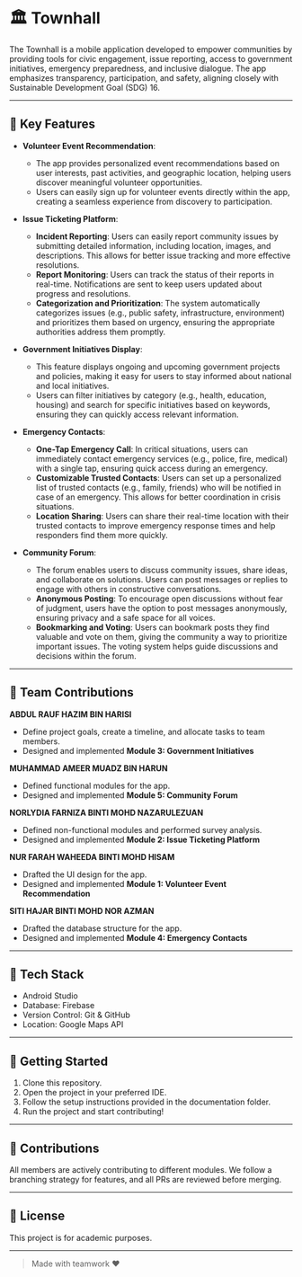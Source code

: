 # 🏛️ Townhall 

The Townhall is a mobile application developed to empower communities by providing tools for civic engagement, issue reporting, access to government initiatives, emergency preparedness, and inclusive dialogue. The app emphasizes transparency, participation, and safety, aligning closely with Sustainable Development Goal (SDG) 16.

---

## 📌 Key Features
- **Volunteer Event Recommendation**:  
  - The app provides personalized event recommendations based on user interests, past activities, and geographic location, helping users discover meaningful volunteer opportunities.
  - Users can easily sign up for volunteer events directly within the app, creating a seamless experience from discovery to participation.
  
- **Issue Ticketing Platform**:  
  - **Incident Reporting**: Users can easily report community issues by submitting detailed information, including location, images, and descriptions. This allows for better issue tracking and more effective resolutions.
  - **Report Monitoring**: Users can track the status of their reports in real-time. Notifications are sent to keep users updated about progress and resolutions.
  - **Categorization and Prioritization**: The system automatically categorizes issues (e.g., public safety, infrastructure, environment) and prioritizes them based on urgency, ensuring the appropriate authorities address them promptly.
  
- **Government Initiatives Display**:  
  - This feature displays ongoing and upcoming government projects and policies, making it easy for users to stay informed about national and local initiatives.
  - Users can filter initiatives by category (e.g., health, education, housing) and search for specific initiatives based on keywords, ensuring they can quickly access relevant information.

- **Emergency Contacts**:  
  - **One-Tap Emergency Call**: In critical situations, users can immediately contact emergency services (e.g., police, fire, medical) with a single tap, ensuring quick access during an emergency.
  - **Customizable Trusted Contacts**: Users can set up a personalized list of trusted contacts (e.g., family, friends) who will be notified in case of an emergency. This allows for better coordination in crisis situations.
  - **Location Sharing**: Users can share their real-time location with their trusted contacts to improve emergency response times and help responders find them more quickly.

- **Community Forum**:  
  - The forum enables users to discuss community issues, share ideas, and collaborate on solutions. Users can post messages or replies to engage with others in constructive conversations.
  - **Anonymous Posting**: To encourage open discussions without fear of judgment, users have the option to post messages anonymously, ensuring privacy and a safe space for all voices.
  - **Bookmarking and Voting**: Users can bookmark posts they find valuable and vote on them, giving the community a way to prioritize important issues. The voting system helps guide discussions and decisions within the forum.

---

## 👥 Team Contributions

**ABDUL RAUF HAZIM BIN HARISI**
- Define project goals, create a timeline, and allocate tasks to team members.
- Designed and implemented **Module 3: Government Initiatives**

**MUHAMMAD AMEER MUADZ BIN HARUN**
- Defined functional modules for the app.
- Designed and implemented **Module 5: Community Forum**

**NORLYDIA FARNIZA BINTI MOHD NAZARULEZUAN**
- Defined non-functional modules and performed survey analysis.
- Designed and implemented **Module 2: Issue Ticketing Platform**

**NUR FARAH WAHEEDA BINTI MOHD HISAM**
- Drafted the UI design for the app.
- Designed and implemented **Module 1: Volunteer Event Recommendation**
  
**SITI HAJAR BINTI MOHD NOR AZMAN**
- Drafted the database structure for the app.
- Designed and implemented **Module 4: Emergency Contacts**

---

## 🔧 Tech Stack

- Android Studio
- Database: Firebase
- Version Control: Git & GitHub
- Location: Google Maps API

---

## 🚀 Getting Started

1. Clone this repository.
2. Open the project in your preferred IDE.
3. Follow the setup instructions provided in the documentation folder.
4. Run the project and start contributing!

---

## 🤝 Contributions

All members are actively contributing to different modules. We follow a branching strategy for features, and all PRs are reviewed before merging.

---

## 📄 License

This project is for academic purposes.

---

> Made with teamwork ❤
